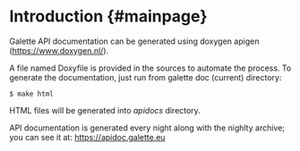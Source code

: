 # Introduction {#mainpage}

Galette API documentation can be generated using doxygen apigen (https://www.doxygen.nl/).

A file named Doxyfile is provided in the sources to automate the process.
To generate the documentation, just run from galette doc (current) directory:

`$ make html`

HTML files will be generated into *apidocs* directory.

API documentation is generated every night along with the nighlty archive;
you can see it at: https://apidoc.galette.eu
